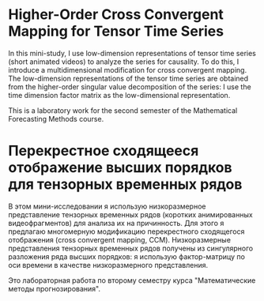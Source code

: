 # Higher-Order Cross Convergent Mapping for Tensor Time Series

In this mini-study, I use low-dimension representations of tensor time series (short animated videos) to analyze the series for causality. To do this, I introduce a multidimensional modification for cross convergent mapping. The low-dimension representations of the tensor time series are obtained from the higher-order singular value decomposition of the series: I use the time dimension factor matrix as the low-dimensional representation.

This is a laboratory work for the second semester of the Mathematical Forecasting Methods course.

# Перекрестное сходящееся отображение высших порядков для тензорных временных рядов

В этом мини-исследовании я использую низкоразмерное представление тензорных временных рядов (коротких анимированных видеофрагментов) для анализа их на причинность. Для этого я предлагаю многомерную модификацию перекрестного сходящегося отображения (cross convergent mapping, CCM). Низкоразмерные представления тензорных временных рядов получены из сингулярного разложения ряда высших порядков: я использую фактор-матрицу по оси времени в качестве низкоразмерного представления.

Это лабораторная работа по второму семестру курса "Математические методы прогнозирования".
